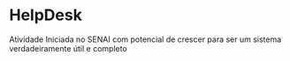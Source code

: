 # HelpDesk
Atividade Iniciada no SENAI com potencial de crescer para ser um sistema verdadeiramente útil e completo
